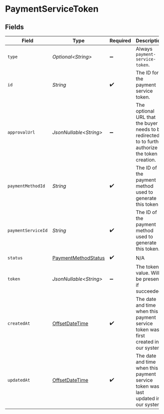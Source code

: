 # PaymentServiceToken


## Fields

| Field                                                                                              | Type                                                                                               | Required                                                                                           | Description                                                                                        | Example                                                                                            |
| -------------------------------------------------------------------------------------------------- | -------------------------------------------------------------------------------------------------- | -------------------------------------------------------------------------------------------------- | -------------------------------------------------------------------------------------------------- | -------------------------------------------------------------------------------------------------- |
| `type`                                                                                             | *Optional\<String>*                                                                                | :heavy_minus_sign:                                                                                 | Always `payment-service-token`.                                                                    | payment-service-token                                                                              |
| `id`                                                                                               | *String*                                                                                           | :heavy_check_mark:                                                                                 | The ID for the payment service token.                                                              | 07e70d14-a0c0-4ff5-bd4a-509959af0e4d                                                               |
| `approvalUrl`                                                                                      | *JsonNullable\<String>*                                                                            | :heavy_minus_sign:                                                                                 | The optional URL that the buyer needs to be redirected to to further authorize the token creation. | https://gr4vy.app/redirect/12345                                                                   |
| `paymentMethodId`                                                                                  | *String*                                                                                           | :heavy_check_mark:                                                                                 | The ID of the payment method used to generate this token                                           | ef9496d8-53a5-4aad-8ca2-00eb68334389                                                               |
| `paymentServiceId`                                                                                 | *String*                                                                                           | :heavy_check_mark:                                                                                 | The ID of the payment method used to generate this token.                                          | fffd152a-9532-4087-9a4f-de58754210f0                                                               |
| `status`                                                                                           | [PaymentMethodStatus](../../models/components/PaymentMethodStatus.md)                              | :heavy_check_mark:                                                                                 | N/A                                                                                                |                                                                                                    |
| `token`                                                                                            | *JsonNullable\<String>*                                                                            | :heavy_minus_sign:                                                                                 | The token value. Will be present if succeeded.                                                     | pm_12345                                                                                           |
| `createdAt`                                                                                        | [OffsetDateTime](https://docs.oracle.com/javase/8/docs/api/java/time/OffsetDateTime.html)          | :heavy_check_mark:                                                                                 | The date and time when this payment service token was first created in our system.                 | 2013-07-16T19:23:00.000+00:00                                                                      |
| `updatedAt`                                                                                        | [OffsetDateTime](https://docs.oracle.com/javase/8/docs/api/java/time/OffsetDateTime.html)          | :heavy_check_mark:                                                                                 | The date and time when this payment service token was last updated in our system.                  | 2013-07-16T19:23:00.000+00:00                                                                      |
